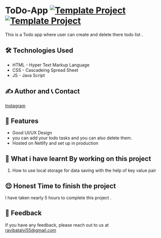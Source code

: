 # ToDo-App [![Template Project](https://img.shields.io/badge/Web-App-red)](http://www.gnu.org/licenses/agpl-3.0) [![Template Project](https://img.shields.io/badge/Technologies%20-HTML%2FCSS%2FJS-brightgreen)](http://www.gnu.org/licenses/agpl-3.0)

This is a Todo app where user can create and delete there todo list .


## 🛠 Technologies Used
  - HTML - Hyper Text Markup Language
  - CSS - Cascadeing Spread Sheet
  - JS - Java Script







## ✍️ Author and 📞 Contact

  [Instagram](https://www.instagram.com/ravibatalvi752/)
   

## 📝 Features

- Good UI/UX Design
- you can add your todo tasks and you can also delete them.
- Hosted on Netlify and set up in production

## 🤔 What i have learnt By working on this project
1. How to use local storage for data saving with the help of key value pair


## 😌 Honest Time to finish the project

I have taken nearly 5 hours to complete this project .

## 👀 Feedback
If you have any feedback, please reach out to us at ravibatalvi55@gmail.com
